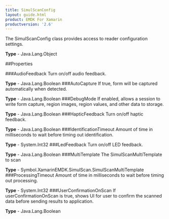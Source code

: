 ```yaml
---
title: SimulScanConfig
layout: guide.html
product: EMDK For Xamarin 
productversion: '2.6' 
---
```

The SimulScanConfig class provides access to reader configuration settings.

**Type** - Java.Lang.Object

##Properties

###AudioFeedback
Turn on/off audio feedback.

**Type** - Java.Lang.Boolean
###AutoCapture
If true, form will be captured automatically when detected.

**Type** - Java.Lang.Boolean
###DebugMode
If enabled, allows a session to write form capture, region images, region values, and other data to storage.

**Type** - Java.Lang.Boolean
###HapticFeedback
Turn on/off haptic feedback.

**Type** - Java.Lang.Boolean
###IdentificationTimeout
Amount of time in milliseconds to wait before timing out identification.

**Type** - System.Int32
###LedFeedback
Turn on/off LED feedback.

**Type** - Java.Lang.Boolean
###MultiTemplate
The SimulScanMultiTemplate to scan

**Type** - Symbol.XamarinEMDK.SimulScan.SimulScanMultiTemplate
###ProcessingTimeout
Amount of time in milliseconds to wait before timing out processing.

**Type** - System.Int32
###UserConfirmationOnScan
If userConfirmationOnScan is true, shows UI for user to confirm the scanned data before sending results to application.

**Type** - Java.Lang.Boolean
